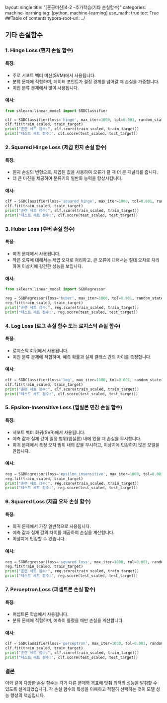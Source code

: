 layout: single
title: "[혼공머신]4-2 -추가학습(기타 손실함수)"
categories: machine-learning
tag: [python, machine-learning]
use_math: true
toc: True ##Table of contents
typora-root-url: ../ 

## 기타 손실함수

### 1. **Hinge Loss (힌지 손실 함수)**

#### 특징:
- 주로 서포트 벡터 머신(SVM)에서 사용됩니다.
- 분류 문제에 적합하며, 데이터 포인트가 결정 경계를 넘어갈 때 손실을 가중합니다.
- 이진 분류 문제에서 많이 사용됩니다.

#### 예시:
```python
from sklearn.linear_model import SGDClassifier

clf = SGDClassifier(loss='hinge', max_iter=1000, tol=0.001, random_state=42)
clf.fit(train_scaled, train_target)
print("훈련 세트 점수:", clf.score(train_scaled, train_target))
print("테스트 세트 점수:", clf.score(test_scaled, test_target))
```

### 2. **Squared Hinge Loss (제곱 힌지 손실 함수)**

#### 특징:
- 힌지 손실의 변형으로, 제곱된 값을 사용하여 오류가 클 때 더 큰 패널티를 줍니다.
- 더 큰 마진을 제공하여 분류기의 일반화 능력을 향상시킵니다.

#### 예시:
```python
clf = SGDClassifier(loss='squared_hinge', max_iter=1000, tol=0.001, random_state=42)
clf.fit(train_scaled, train_target)
print("훈련 세트 점수:", clf.score(train_scaled, train_target))
print("테스트 세트 점수:", clf.score(test_scaled, test_target))
```

### 3. **Huber Loss (후버 손실 함수)**

#### 특징:
- 회귀 문제에서 사용됩니다.
- 작은 오류에 대해서는 제곱 오차로 처리하고, 큰 오류에 대해서는 절대 오차로 처리하여 이상치에 강건한 성능을 보입니다.

#### 예시:
```python
from sklearn.linear_model import SGDRegressor

reg = SGDRegressor(loss='huber', max_iter=1000, tol=0.001, random_state=42)
reg.fit(train_scaled, train_target)
print("훈련 세트 점수:", reg.score(train_scaled, train_target))
print("테스트 세트 점수:", reg.score(test_scaled, test_target))
```

### 4. **Log Loss (로그 손실 함수 또는 로지스틱 손실 함수)**

#### 특징:
- 로지스틱 회귀에서 사용됩니다.
- 이진 분류 문제에 적합하며, 예측 확률과 실제 클래스 간의 차이를 측정합니다.

#### 예시:
```python
clf = SGDClassifier(loss='log', max_iter=1000, tol=0.001, random_state=42)
clf.fit(train_scaled, train_target)
print("훈련 세트 점수:", clf.score(train_scaled, train_target))
print("테스트 세트 점수:", clf.score(test_scaled, test_target))
```

### 5. **Epsilon-Insensitive Loss (엡실론 민감 손실 함수)**

#### 특징:
- 서포트 벡터 회귀(SVR)에서 사용됩니다.
- 예측 값과 실제 값이 일정 범위(엡실론) 내에 있을 때 손실을 무시합니다.
- 회귀 문제에서 특정 오차 범위 내의 값을 무시하고, 이상치에 민감하지 않은 모델을 만듭니다.

#### 예시:
```python
reg = SGDRegressor(loss='epsilon_insensitive', max_iter=1000, tol=0.001, random_state=42)
reg.fit(train_scaled, train_target)
print("훈련 세트 점수:", reg.score(train_scaled, train_target))
print("테스트 세트 점수:", reg.score(test_scaled, test_target))
```

### 6. **Squared Loss (제곱 오차 손실 함수)**

#### 특징:
- 회귀 문제에서 가장 일반적으로 사용됩니다.
- 예측 값과 실제 값의 차이를 제곱하여 손실을 계산합니다.
- 이상치에 민감할 수 있습니다.

#### 예시:
```python
reg = SGDRegressor(loss='squared_loss', max_iter=1000, tol=0.001, random_state=42)
reg.fit(train_scaled, train_target)
print("훈련 세트 점수:", reg.score(train_scaled, train_target))
print("테스트 세트 점수:", reg.score(test_scaled, test_target))
```

### 7. **Perceptron Loss (퍼셉트론 손실 함수)**

#### 특징:
- 퍼셉트론 학습에서 사용됩니다.
- 분류 문제에 적합하며, 예측이 틀렸을 때만 손실을 계산합니다.

#### 예시:
```python
clf = SGDClassifier(loss='perceptron', max_iter=1000, tol=0.001, random_state=42)
clf.fit(train_scaled, train_target)
print("훈련 세트 점수:", clf.score(train_scaled, train_target))
print("테스트 세트 점수:", clf.score(test_scaled, test_target))
```

### 결론

이와 같이 다양한 손실 함수는 각기 다른 문제와 목표에 맞춰 최적의 성능을 발휘할 수 있도록 설계되었습니다. 각 손실 함수의 특성을 이해하고 적절히 선택하는 것이 모델 성능 향상의 핵심입니다.